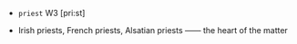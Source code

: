 - `priest` W3 [pri:st]



-  Irish priests, French priests, Alsatian priests —— the heart of the matter